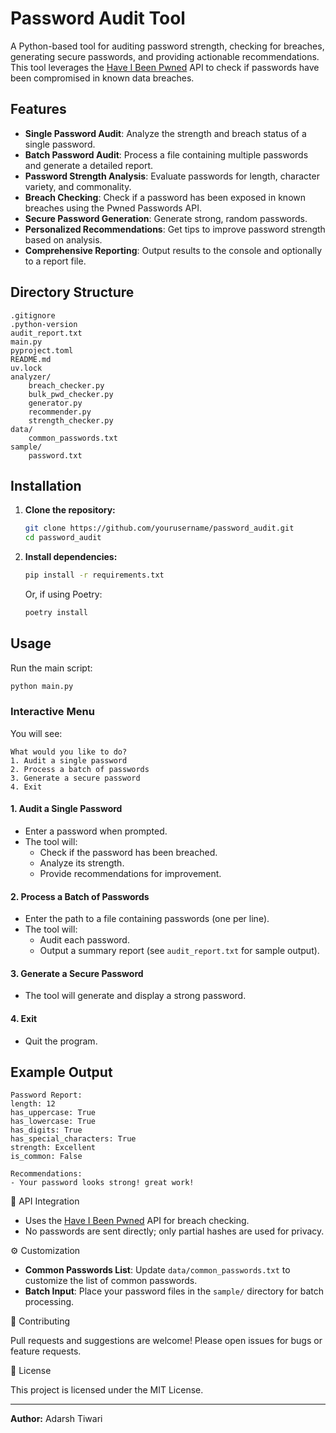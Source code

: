 # Password Audit Tool

A Python-based tool for auditing password strength, checking for breaches, generating secure passwords, and providing actionable recommendations. This tool leverages the [Have I Been Pwned](https://haveibeenpwned.com/API/v3#PwnedPasswords) API to check if passwords have been compromised in known data breaches.

## Features

- **Single Password Audit**: Analyze the strength and breach status of a single password.
- **Batch Password Audit**: Process a file containing multiple passwords and generate a detailed report.
- **Password Strength Analysis**: Evaluate passwords for length, character variety, and commonality.
- **Breach Checking**: Check if a password has been exposed in known breaches using the Pwned Passwords API.
- **Secure Password Generation**: Generate strong, random passwords.
- **Personalized Recommendations**: Get tips to improve password strength based on analysis.
- **Comprehensive Reporting**: Output results to the console and optionally to a report file.

## Directory Structure

```
.gitignore
.python-version
audit_report.txt
main.py
pyproject.toml
README.md
uv.lock
analyzer/
    breach_checker.py
    bulk_pwd_checker.py
    generator.py
    recommender.py
    strength_checker.py
data/
    common_passwords.txt
sample/
    password.txt
```

## Installation

1. **Clone the repository:**
   ```sh
   git clone https://github.com/yourusername/password_audit.git
   cd password_audit
   ```

2. **Install dependencies:**
   ```sh
   pip install -r requirements.txt
   ```
   Or, if using Poetry:
   ```sh
   poetry install
   ```

## Usage

Run the main script:

```sh
python main.py
```

### Interactive Menu

You will see:

```
What would you like to do?
1. Audit a single password
2. Process a batch of passwords
3. Generate a secure password
4. Exit
```

#### 1. Audit a Single Password

- Enter a password when prompted.
- The tool will:
  - Check if the password has been breached.
  - Analyze its strength.
  - Provide recommendations for improvement.

#### 2. Process a Batch of Passwords

- Enter the path to a file containing passwords (one per line).
- The tool will:
  - Audit each password.
  - Output a summary report (see `audit_report.txt` for sample output).

#### 3. Generate a Secure Password

- The tool will generate and display a strong password.

#### 4. Exit

- Quit the program.

## Example Output

```
Password Report:
length: 12
has_uppercase: True
has_lowercase: True
has_digits: True
has_special_characters: True
strength: Excellent
is_common: False

Recommendations:
- Your password looks strong! great work!
```

🔗 API Integration

- Uses the [Have I Been Pwned](https://haveibeenpwned.com/API/v3#PwnedPasswords) API for breach checking.
- No passwords are sent directly; only partial hashes are used for privacy.

⚙️ Customization

- **Common Passwords List**: Update `data/common_passwords.txt` to customize the list of common passwords.
- **Batch Input**: Place your password files in the `sample/` directory for batch processing.

🤝 Contributing

Pull requests and suggestions are welcome! Please open issues for bugs or feature requests.

📄 License

This project is licensed under the MIT License.

---

**Author:** Adarsh Tiwari
